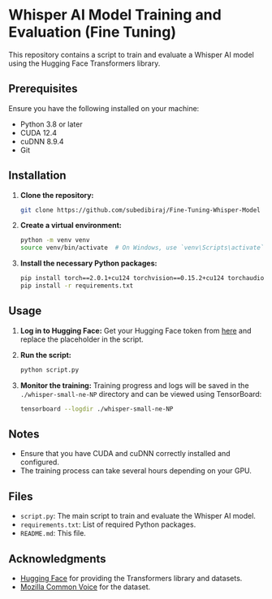 # Whisper AI Model Training and Evaluation (Fine Tuning)

This repository contains a script to train and evaluate a Whisper AI model using the Hugging Face Transformers library.

## Prerequisites

Ensure you have the following installed on your machine:
- Python 3.8 or later
- CUDA 12.4
- cuDNN 8.9.4
- Git

## Installation

1. **Clone the repository:**
    ```bash
    git clone https://github.com/subedibiraj/Fine-Tuning-Whisper-Model
    ```

2. **Create a virtual environment:**
    ```bash
    python -m venv venv
    source venv/bin/activate  # On Windows, use `venv\Scripts\activate`
    ```

3. **Install the necessary Python packages:**
    ```bash
    pip install torch==2.0.1+cu124 torchvision==0.15.2+cu124 torchaudio==2.0.2+cu124 -f https://download.pytorch.org/whl/torch_stable.html
    pip install -r requirements.txt
    ```

## Usage

1. **Log in to Hugging Face:**
    Get your Hugging Face token from [here](https://huggingface.co/settings/tokens) and replace the placeholder in the script.

2. **Run the script:**
    ```bash
    python script.py
    ```

3. **Monitor the training:**
    Training progress and logs will be saved in the `./whisper-small-ne-NP` directory and can be viewed using TensorBoard:
    ```bash
    tensorboard --logdir ./whisper-small-ne-NP
    ```

## Notes

- Ensure that you have CUDA and cuDNN correctly installed and configured. 
- The training process can take several hours depending on your GPU.

## Files

- `script.py`: The main script to train and evaluate the Whisper AI model.
- `requirements.txt`: List of required Python packages.
- `README.md`: This file.

## Acknowledgments

- [Hugging Face](https://huggingface.co/) for providing the Transformers library and datasets.
- [Mozilla Common Voice](https://commonvoice.mozilla.org/) for the dataset.
